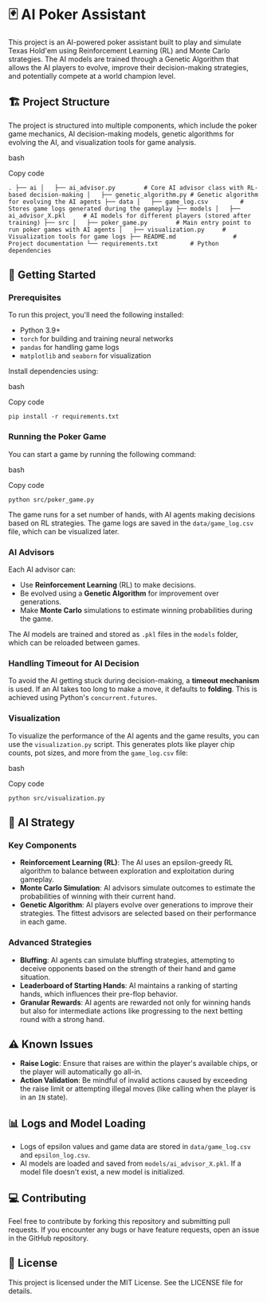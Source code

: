 🃏 AI Poker Assistant
=====================

This project is an AI-powered poker assistant built to play and simulate Texas Hold'em using Reinforcement Learning (RL) and Monte Carlo strategies. The AI models are trained through a Genetic Algorithm that allows the AI players to evolve, improve their decision-making strategies, and potentially compete at a world champion level.

🏗️ Project Structure
---------------------

The project is structured into multiple components, which include the poker game mechanics, AI decision-making models, genetic algorithms for evolving the AI, and visualization tools for game analysis.

bash

Copy code

`.
├── ai
│   ├── ai_advisor.py        # Core AI advisor class with RL-based decision-making
│   ├── genetic_algorithm.py # Genetic algorithm for evolving the AI agents
├── data
│   ├── game_log.csv         # Stores game logs generated during the gameplay
├── models
│   ├── ai_advisor_X.pkl     # AI models for different players (stored after training)
├── src
│   ├── poker_game.py        # Main entry point to run poker games with AI agents
│   ├── visualization.py     # Visualization tools for game logs
├── README.md                # Project documentation
└── requirements.txt         # Python dependencies`


🚀 Getting Started
------------------

### Prerequisites

To run this project, you'll need the following installed:

-   Python 3.9+
-   `torch` for building and training neural networks
-   `pandas` for handling game logs
-   `matplotlib` and `seaborn` for visualization

Install dependencies using:

bash

Copy code

`pip install -r requirements.txt`

### Running the Poker Game

You can start a game by running the following command:

bash

Copy code

`python src/poker_game.py`

The game runs for a set number of hands, with AI agents making decisions based on RL strategies. The game logs are saved in the `data/game_log.csv` file, which can be visualized later.

### AI Advisors

Each AI advisor can:

-   Use **Reinforcement Learning** (RL) to make decisions.
-   Be evolved using a **Genetic Algorithm** for improvement over generations.
-   Make **Monte Carlo** simulations to estimate winning probabilities during the game.

The AI models are trained and stored as `.pkl` files in the `models` folder, which can be reloaded between games.

### Handling Timeout for AI Decision

To avoid the AI getting stuck during decision-making, a **timeout mechanism** is used. If an AI takes too long to make a move, it defaults to **folding**. This is achieved using Python's `concurrent.futures`.

### Visualization

To visualize the performance of the AI agents and the game results, you can use the `visualization.py` script. This generates plots like player chip counts, pot sizes, and more from the `game_log.csv` file:

bash

Copy code

`python src/visualization.py`

🧠 AI Strategy
--------------

### Key Components

-   **Reinforcement Learning (RL)**: The AI uses an epsilon-greedy RL algorithm to balance between exploration and exploitation during gameplay.
-   **Monte Carlo Simulation**: AI advisors simulate outcomes to estimate the probabilities of winning with their current hand.
-   **Genetic Algorithm**: AI players evolve over generations to improve their strategies. The fittest advisors are selected based on their performance in each game.

### Advanced Strategies

-   **Bluffing**: AI agents can simulate bluffing strategies, attempting to deceive opponents based on the strength of their hand and game situation.
-   **Leaderboard of Starting Hands**: AI maintains a ranking of starting hands, which influences their pre-flop behavior.
-   **Granular Rewards**: AI agents are rewarded not only for winning hands but also for intermediate actions like progressing to the next betting round with a strong hand.

⚠️ Known Issues
---------------

-   **Raise Logic**: Ensure that raises are within the player's available chips, or the player will automatically go all-in.
-   **Action Validation**: Be mindful of invalid actions caused by exceeding the raise limit or attempting illegal moves (like calling when the player is in an `IN` state).

📊 Logs and Model Loading
-------------------------

-   Logs of epsilon values and game data are stored in `data/game_log.csv` and `epsilon_log.csv`.
-   AI models are loaded and saved from `models/ai_advisor_X.pkl`. If a model file doesn't exist, a new model is initialized.

💻 Contributing
---------------

Feel free to contribute by forking this repository and submitting pull requests. If you encounter any bugs or have feature requests, open an issue in the GitHub repository.

📄 License
----------

This project is licensed under the MIT License. See the LICENSE file for details.